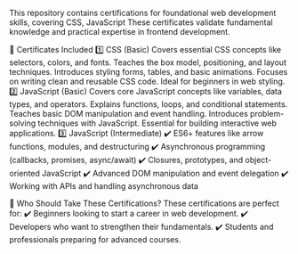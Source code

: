 This repository contains certifications for foundational web development skills, covering CSS, JavaScript These certificates validate fundamental knowledge and practical expertise in frontend development.

📌 Certificates Included
1️⃣ CSS (Basic)
Covers essential CSS concepts like selectors, colors, and fonts.
Teaches the box model, positioning, and layout techniques.
Introduces styling forms, tables, and basic animations.
Focuses on writing clean and reusable CSS code.
Ideal for beginners in web styling.
2️⃣ JavaScript (Basic)
Covers core JavaScript concepts like variables, data types, and operators.
Explains functions, loops, and conditional statements.
Teaches basic DOM manipulation and event handling.
Introduces problem-solving techniques with JavaScript.
Essential for building interactive web applications.
3️⃣ JavaScript (Intermediate)
✔️ ES6+ features like arrow functions, modules, and destructuring
✔️ Asynchronous programming (callbacks, promises, async/await)
✔️ Closures, prototypes, and object-oriented JavaScript
✔️ Advanced DOM manipulation and event delegation
✔️ Working with APIs and handling asynchronous data

🎯 Who Should Take These Certifications?
These certifications are perfect for:
✔️ Beginners looking to start a career in web development.
✔️ Developers who want to strengthen their fundamentals.
✔️ Students and professionals preparing for advanced courses.
